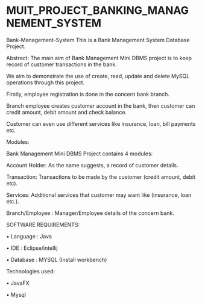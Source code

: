 # MUIT_PROJECT_BANKING_MANAGNEMENT_SYSTEM
Bank-Management-System
This is a Bank Management System Database Project.

Abstract: The main aim of Bank Management Mini DBMS project is to keep record of customer transactions in the bank.

We aim to demonstrate the use of create, read, update and delete MySQL operations through this project.

Firstly, employee registration is done in the concern bank branch.

Branch employee creates customer account in the bank, then customer can credit amount, debit amount and check balance.

Customer can even use different services like insurance, loan, bill payments etc.

Modules:

Bank Management Mini DBMS Project contains 4 modules:

Account Holder: As the name suggests, a record of customer details.

Transaction: Transactions to be made by the customer (credit amount, debit etc).

Services: Additional services that customer may want like (insurance, loan etc.).

Branch/Employee : Manager/Employee details of the concern bank.

SOFTWARE REQUIREMENTS:

• Language : Java

• IDE :  Eclipse/intellij

• Database : MYSQL (Install workbench)

Technologies used:

• JavaFX

• Mysql
